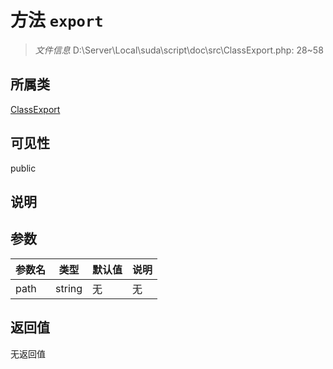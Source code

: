 # 方法 `export`

> *文件信息* D:\Server\Local\suda\script\doc\src\ClassExport.php: 28~58

## 所属类 

[ClassExport](../ClassExport.md)

## 可见性

public

## 说明



## 参数


| 参数名 | 类型 | 默认值 | 说明 |
|--------|-----|-------|-------|
| path |  string | 无 | 无 |



## 返回值

无返回值
